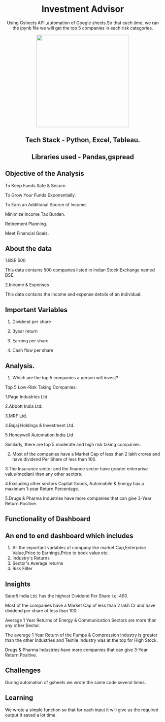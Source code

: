 <div align = "center" >
  
  # Investment Advisor
  
  Using Gsheets API ,automation of Google sheets.So that each time, we ran the ipynb file we will get the top 5 companies in each risk categories.
  
</div>
<div align = "center" >
<img src="https://cdn.dribbble.com/users/1655164/screenshots/4818499/ss.gif" width="300" height = "100" />

## Tech Stack - Python, Excel, Tableau.
  
## Libraries used - Pandas,gspread
</div>

## Objective of the Analysis
To Keep Funds Safe & Secure.

To Grow Your Funds Exponentially.

To Earn an Additional Source of Income.

Minimize Income Tax Burden.

Retirement Planning.

Meet Financial Goals.

## About the data
1.BSE 500

This data contains 500 companies listed in Indian Stock Exchange named BSE.

2.Income & Expenses

This data contains the income and expense details of an individual.

## Important Variables
1) Dividend per share

2) 3year return

3) Earning per share

4) Cash flow per share

## Analysis.
1. Which are the top 5 companies a person will invest?

Top 5 Low-Risk Taking Companies:

1.Page Industries Ltd.

2.Abbott India Ltd.

3.MRF Ltd.

4.Bajaj Holdings & Investment Ltd.

5.Honeywell Automation India Ltd

Similarly, there are top 5 moderate and high risk taking companies.

2. Most of the companies have a Market Cap of less than 2 lakh crores and have dividend Per Share of less than 100.

3.The Insurance sector and the finance sector have greater enterprise value(median) than any other sectors.

4.Excluding other sectors Capital Goods, Automobile & Energy has a maximum 1-year Return Percentage.

5.Drugs & Pharma Industries have more companies that can give 
  3-Year Return Positive.



## Functionality of Dashboard 
## An end to end dashboard which includes
1. All the important variables of company like market Cap,Enterprise Value,Price to Earnings,Price to book value etc.
2. Industry's Returns
3. Sector's Average returns
4. Risk Filter

## Insights
Sanofi India Ltd. has the highest Dividend Per Share i.e. 490.

Most of the companies have a Market Cap of less than 2 lakh Cr and have dividend per share of less than 100.

Average 1 Year Returns of Energy & Communication Sectors are more than any other Sector.

The average 1 Year Return of the Pumps & Compression Industry is greater than the other Industries and Textile Industry was at the top for High Stock.

Drugs & Pharma Industries have more companies that can give 3-Year Return Positive.



## Challenges 
During automation of gsheets we wrote the same code several times.
## Learning 
We wrote a simple function so that for each input it will give us the required output.It saved a lot time.
